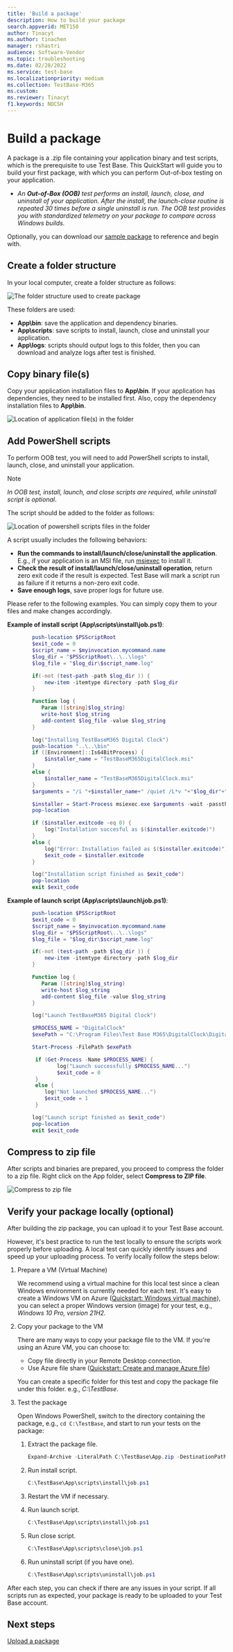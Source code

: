 ```yaml
---
title: 'Build a package'
description: How to build your package
search.appverid: MET150
author: Tinacyt
ms.author: tinachen
manager: rshastri
audience: Software-Vendor
ms.topic: troubleshooting
ms.date: 02/28/2022
ms.service: test-base
ms.localizationpriority: medium
ms.collection: TestBase-M365
ms.custom:
ms.reviewer: Tinacyt
f1.keywords: NOCSH
---
```


# Build a package

A package is a .zip file containing your application binary and test scripts, which is the prerequisite to use Test Base. This QuickStart will guide you to build your first package, with which you can perform Out-of-box testing on your application.

- *An **Out-of-Box (OOB)** test performs an install, launch, close, and uninstall of your application. After the install, the launch-close routine is repeated 30 times before a single uninstall is run. The OOB test provides you with standardized telemetry on your package to compare across Windows builds.*

Optionally, you can download our [sample package](https://aka.ms/testbase-sample-package) to reference and begin with.

## Create a folder structure

In your local computer, create a folder structure as follows:

![The folder structure used to create package](Media/buildpackage1.png)

These folders are used:

- **App\bin**: save the application and dependency binaries.
- **App\scripts**: save scripts to install, launch, close and uninstall your application.
- **App\logs**: scripts should output logs to this folder, then you can download and analyze logs after test is finished.

## Copy binary file(s)

Copy your application installation files to **App\bin**. If your application has dependencies, they need to be installed first. Also, copy the dependency installation files to **App\bin**.

![Location of application file(s) in the folder](Media/buildpackage2.png)

## Add PowerShell scripts

To perform OOB test, you will need to add PowerShell scripts to install, launch, close, and uninstall your application.

> [!NOTE]
> *In OOB test, install, launch, and close scripts are required, while uninstall script is optional*.

The script should be added to the folder as follows:

![Location of powershell scripts files in the folder](Media/buildpackage3.png)

A script usually includes the following behaviors:

- **Run the commands to install/launch/close/uninstall the application**. E.g., if your application is an MSI file, run [msiexec](/windows-server/administration/windows-commands/msiexec) to install it.
- **Check the result of install/launch/close/uninstall operation**, return zero exit code if the result is expected. Test Base will mark a script run as failure if it returns a non-zero exit code.
- **Save enough logs**, save proper logs for future use.

Please refer to the following examples. You can simply copy them to your files and make changes accordingly.

**Example of install script (App\scripts\install\job.ps1)**:

```powershell
        push-location $PSScriptRoot
        $exit_code = 0
        $script_name = $myinvocation.mycommand.name
        $log_dir = "$PSScriptRoot\..\..\logs"
        $log_file = "$log_dir\$script_name.log"

        if(-not (test-path -path $log_dir )) {
            new-item -itemtype directory -path $log_dir
        }

        Function log {
           Param ([string]$log_string)
           write-host $log_string
           add-content $log_file -value $log_string
        }

        log("Installing TestBaseM365 Digital Clock")
        push-location "..\..\bin"
        if ([Environment]::Is64BitProcess) {
            $installer_name = "TestBaseM365DigitalClock.msi"
        }
        else {
            $installer_name = "TestBaseM365DigitalClock.msi"
        }
        $arguments = "/i "+$installer_name+" /quiet /L*v "+"$log_dir"+"\atp-client-installation.log"

        $installer = Start-Process msiexec.exe $arguments -wait -passthru
        pop-location

        if ($installer.exitcode -eq 0) {
            log("Installation succesful as $($installer.exitcode)")
        }
        else {
            log("Error: Installation failed as $($installer.exitcode)")
            $exit_code = $installer.exitcode
        }

        log("Installation script finished as $exit_code")
        pop-location
        exit $exit_code
```

**Example of launch script (App\scripts\launch\job.ps1)**:

```powershell
        push-location $PSScriptRoot
        $exit_code = 0
        $script_name = $myinvocation.mycommand.name
        $log_dir = "$PSScriptRoot\..\..\logs"
        $log_file = "$log_dir\$script_name.log"

        if(-not (test-path -path $log_dir )) {
            new-item -itemtype directory -path $log_dir
        }

        Function log {
           Param ([string]$log_string)
           write-host $log_string
           add-content $log_file -value $log_string
        }

        log("Launch TestBaseM365 Digital Clock")

        $PROCESS_NAME = "DigitalClock"
        $exePath = "C:\Program Files\Test Base M365\DigitalClock\DigitalClock.exe"

        Start-Process -FilePath $exePath

         if (Get-Process -Name $PROCESS_NAME) {
                log("Launch successfully $PROCESS_NAME...")
                $exit_code = 0
         }
         else {
            log("Not launched $PROCESS_NAME...")
            $exit_code = 1
         }

        log("Launch script finished as $exit_code")
        pop-location
        exit $exit_code
```

## Compress to zip file

After scripts and binaries are prepared, you proceed to compress the folder to a zip file. Right click on the App folder, select **Compress to ZIP file**.

![Compress to zip file](Media/buildpackage4.png)

## Verify your package locally (optional)

After building the zip package, you can upload it to your Test Base account.

However, it's best practice to run the test locally to ensure the scripts work properly before uploading. A local test can quickly identify issues and speed up your uploading process. To verify locally follow the steps below:

1. Prepare a VM (Virtual Machine)

   We recommend using a virtual machine for this local test since a clean Windows environment is currently needed for each test. It's easy to create a Windows VM on Azure ([Quickstart: Windows virtual machine](/azure/virtual-machines/windows/quick-create-portal)), you can select a proper Windows version (image) for your test, e.g., *Windows 10 Pro, version 21H2.*<br>

2. Copy your package to the VM

   There are many ways to copy your package file to the VM. If you're using an Azure VM, you can choose to:

     - Copy file directly in your Remote Desktop connection.
     - Use Azure file share ([Quickstart: Create and manage Azure file](/azure/storage/files/storage-files-quick-create-use-windows))

   You can create a specific folder for this test and copy the package file under this folder. e.g., *C:\TestBase*.

3. Test the package

   Open Windows PowerShell, switch to the directory containing the package, e.g., `cd C:\TestBase`, and start to run your tests on the package:

   1. Extract the package file.

      ```powershell
      Expand-Archive -LiteralPath C:\TestBase\App.zip -DestinationPath C:\TestBase
      ```

   2. Run install script.

      ```powershell
      C:\TestBase\App\scripts\install\job.ps1
      ```

   3. Restart the VM if necessary.

   4. Run launch script.

      ```powershell
      C:\TestBase\App\scripts\install\job.ps1
      ```

   5. Run close script.

      ```powershell
      C:\TestBase\App\scripts\close\job.ps1
      ```

   6. Run uninstall script (if you have one).

      ```powershell
      C:\TestBase\App\scripts\uninstall\job.ps1
      ```

After each step, you can check if there are any issues in your script. If all scripts run as expected, your package is ready to be uploaded to your Test Base account.

## Next steps

[Upload a package](uploadApplication.md)
